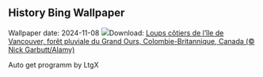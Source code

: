 ## History Bing Wallpaper
Wallpaper date: 2024-11-08
![](https://www.bing.com/th?id=OHR.CanadaWolves_FR-CA0494556833_UHD.jpg&w=1000)Download: [Loups côtiers de l’île de Vancouver,  forêt pluviale du Grand Ours, Colombie-Britannique, Canada (© Nick Garbutt/Alamy)](https://www.bing.com/th?id=OHR.CanadaWolves_FR-CA0494556833_UHD.jpg)

Auto get programm by LtgX
